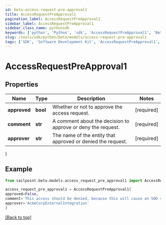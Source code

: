 ```yaml
---
id: beta-access-request-pre-approval1
title: AccessRequestPreApproval1
pagination_label: AccessRequestPreApproval1
sidebar_label: AccessRequestPreApproval1
sidebar_class_name: pythonsdk
keywords: ['python', 'Python', 'sdk', 'AccessRequestPreApproval1', 'BetaAccessRequestPreApproval1'] 
slug: /tools/sdk/python/beta/models/access-request-pre-approval1
tags: ['SDK', 'Software Development Kit', 'AccessRequestPreApproval1', 'BetaAccessRequestPreApproval1']
---
```


# AccessRequestPreApproval1


## Properties

Name | Type | Description | Notes
------------ | ------------- | ------------- | -------------
**approved** | **bool** | Whether or not to approve the access request. | [required]
**comment** | **str** | A comment about the decision to approve or deny the request. | [required]
**approver** | **str** | The name of the entity that approved or denied the request. | [required]
}

## Example

```python
from sailpoint.beta.models.access_request_pre_approval1 import AccessRequestPreApproval1

access_request_pre_approval1 = AccessRequestPreApproval1(
approved=False,
comment='This access should be denied, because this will cause an SOD violation.',
approver='AcmeCorpExternalIntegration'
)

```
[[Back to top]](#) 

